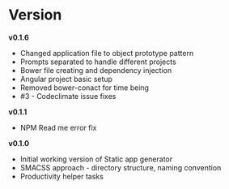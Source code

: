 # Version

**v0.1.6**
- Changed application file to object prototype pattern
- Prompts separated to handle different projects
- Bower file creating and dependency injection
- Angular project basic setup
- Removed bower-conact for time being
- #3 - Codeclimate issue fixes

**v0.1.1**
- NPM Read me error fix

**v0.1.0**
- Initial working version of Static app generator
- SMACSS approach - directory structure, naming convention
- Productivity helper tasks